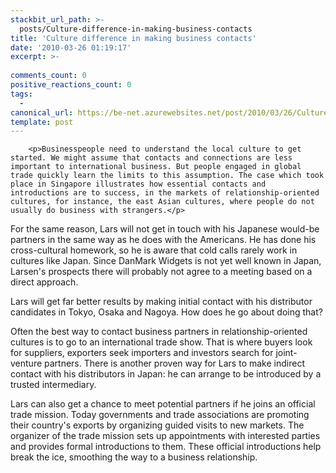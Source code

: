 ```yaml
---
stackbit_url_path: >-
  posts/Culture-difference-in-making-business-contacts
title: 'Culture difference in making business contacts'
date: '2010-03-26 01:19:17'
excerpt: >-
  
comments_count: 0
positive_reactions_count: 0
tags: 
  - 
canonical_url: https://be-net.azurewebsites.net/post/2010/03/26/Culture-difference-in-making-business-contacts
template: post
---
```


        <p>Businesspeople need to understand the local culture to get started. We might assume that contacts and connections are less important to international business. But people engaged in global trade quickly learn the limits to this assumption. The case which took place in Singapore illustrates how essential contacts and introductions are to success, in the markets of relationship-oriented cultures, for instance, the east Asian cultures, where people do not usually do business with strangers.</p>
<p>For the same reason, Lars will not get in touch with his Japanese would-be partners in the same way as he does with the Americans. He has done his cross-cultural homework, so he is aware that cold calls rarely work in cultures like Japan. Since DanMark Widgets is not yet well known in Japan, Larsen's prospects there will probably not agree to a meeting based on a direct approach.</p>
<p>Lars will get far better results by making initial contact with his distributor candidates in Tokyo, Osaka and Nagoya. How does he go about doing that?</p>
<p>Often the best way to contact business partners in relationship-oriented cultures is to go to an international trade show. That is where buyers look for suppliers, exporters seek importers and investors search for joint-venture partners. There is another proven way for Lars to make indirect contact with his distributors in Japan: he can arrange to be introduced by a trusted intermediary.</p>
<p>Lars can also get a chance to meet potential partners if he joins an official trade mission. Today governments and trade associations are promoting their country's exports by organizing guided visits to new markets. The organizer of the trade mission sets up appointments with interested parties and provides formal introductions to them. These official introductions help break the ice, smoothing the way to a business relationship.</p>
      